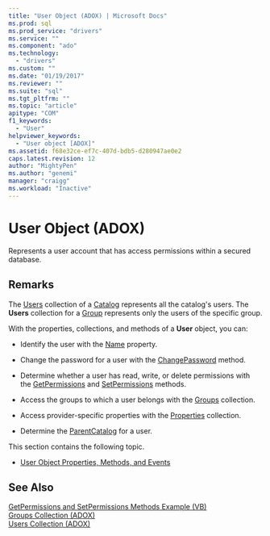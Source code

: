 ```yaml
---
title: "User Object (ADOX) | Microsoft Docs"
ms.prod: sql
ms.prod_service: "drivers"
ms.service: ""
ms.component: "ado"
ms.technology:
  - "drivers"
ms.custom: ""
ms.date: "01/19/2017"
ms.reviewer: ""
ms.suite: "sql"
ms.tgt_pltfrm: ""
ms.topic: "article"
apitype: "COM"
f1_keywords: 
  - "User"
helpviewer_keywords: 
  - "User object [ADOX]"
ms.assetid: f68e32ce-ef7c-407d-bdb5-d280947ae0e2
caps.latest.revision: 12
author: "MightyPen"
ms.author: "genemi"
manager: "craigg"
ms.workload: "Inactive"
---
```

# User Object (ADOX)
Represents a user account that has access permissions within a secured database.  
  
## Remarks  
 The [Users](../../../ado/reference/adox-api/users-collection-adox.md) collection of a [Catalog](../../../ado/reference/adox-api/catalog-object-adox.md) represents all the catalog's users. The **Users** collection for a [Group](../../../ado/reference/adox-api/group-object-adox.md) represents only the users of the specific group.  
  
 With the properties, collections, and methods of a **User** object, you can:  
  
-   Identify the user with the [Name](../../../ado/reference/adox-api/name-property-adox.md) property.  
  
-   Change the password for a user with the [ChangePassword](../../../ado/reference/adox-api/changepassword-method-adox.md) method.  
  
-   Determine whether a user has read, write, or delete permissions with the [GetPermissions](../../../ado/reference/adox-api/getpermissions-method-adox.md) and [SetPermissions](../../../ado/reference/adox-api/setpermissions-method-adox.md) methods.  
  
-   Access the groups to which a user belongs with the [Groups](../../../ado/reference/adox-api/groups-collection-adox.md) collection.  
  
-   Access provider-specific properties with the [Properties](../../../ado/reference/ado-api/properties-collection-ado.md) collection.  
  
-   Determine the [ParentCatalog](../../../ado/reference/adox-api/parentcatalog-property-adox.md) for a user.  
  
 This section contains the following topic.  
  
-   [User Object Properties, Methods, and Events](../../../ado/reference/adox-api/user-object-properties-methods-and-events.md)  
  
## See Also  
 [GetPermissions and SetPermissions Methods Example (VB)](../../../ado/reference/adox-api/getpermissions-and-setpermissions-methods-example-vb.md)   
 [Groups Collection (ADOX)](../../../ado/reference/adox-api/groups-collection-adox.md)   
 [Users Collection (ADOX)](../../../ado/reference/adox-api/users-collection-adox.md)
